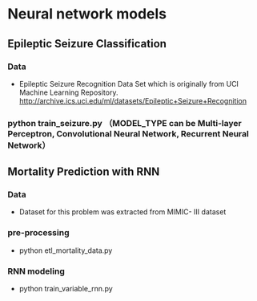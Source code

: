 # Neural network models

## Epileptic Seizure Classification

### Data
-  Epileptic Seizure Recognition Data Set which is originally from UCI Machine Learning Repository. http://archive.ics.uci.edu/ml/datasets/Epileptic+Seizure+Recognition

### python train_seizure.py  （MODEL_TYPE can be Multi-layer Perceptron, Convolutional Neural Network, Recurrent Neural Network）

## Mortality Prediction with RNN

### Data
-   Dataset for this problem was extracted from MIMIC- III dataset

### pre-processing
- python etl_mortality_data.py 
### RNN modeling
- python train_variable_rnn.py
